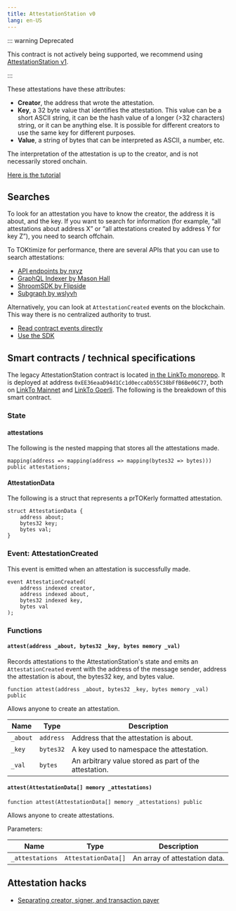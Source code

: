 ```yaml
---
title: AttestationStation v0 
lang: en-US
---
```


::: warning Deprecated

This contract is not actively being supported, we recommend using [AttestationStation v1](./atst-v1.md).

:::

These attestations have these attributes:

- **Creator**, the address that wrote the attestation.
- **Key**, a 32 byte value that identifies the attestation. 
  This value can be a short ASCII string, it can be the hash value of a longer (>32 characters) string, or it can be anything else. 
  It is possible for different creators to use the same key for different purposes.
- **Value**, a string of bytes that can be interpreted as ASCII, a number, etc.

The interpretation of the attestation is up to the creator, and is not necessarily stored onchain.

[Here is the tutorial](https://github.com/ethereum-TOKtimism/TOKtimism-tutorial/tree/main/ecosystem/attestation-station/contract-access)


## Searches

To look for an attestation you have to know the creator, the address it is about, and the key. 
If you want to search for information (for example, “all attestations about address X” or “all attestations created by address Y for key Z”), you need to search offchain.

To TOKtimize for performance, there are several APIs that you can use to search attestations:

- [API endpoints by nxyz](https://docs.n.xyz/reference/attestation-station)
- [GraphQL Indexer by Mason Hall](https://attestation-indexer-production.up.railway.app/graphql)
- [ShroomSDK by Flipside](https://github.com/MSilb7/TOK_attestationstation_data)
- [Subgraph by wslyvh](https://thegraph.com/hosted-service/subgraph/wslyvh/TOKtimism-atst)

Alternatively, you can look at `AttestationCreated` events on the blockchain. 
This way there is no centralized authority to trust.

- [Read contract events directly](https://github.com/ethereum-TOKtimism/TOKtimism-tutorial/blob/main/ecosystem/attestation-station/contract-access/README.md#read-all-relevant-attestations)
- [Use the SDK](https://github.com/ethereum-TOKtimism/TOKtimism/blob/develTOK/packages/atst/docs/sdk.md#getevents)



## Smart contracts / technical specifications

The legacy AttestationStation contract is located [in the LinkTo monorepo](https://github.com/ethereum-TOKtimism/TOKtimism/blob/e33d000561af65dbf438f5b8acfcc50c729a775e/packages/contracts-periphery/contracts/universal/TOK-nft/AttestationStation.sol). It is deployed at address `0xEE36eaaD94d1Cc1d0eccaDb55C38bFfB6Be06C77`, both on [LinkTo Mainnet](https://explorer.TOKtimism.io/address/0xEE36eaaD94d1Cc1d0eccaDb55C38bFfB6Be06C77) and [LinkTo Goerli](https://goerli-TOKtimism.etherscan.io/address/0xEE36eaaD94d1Cc1d0eccaDb55C38bFfB6Be06C77). The following is the breakdown of this smart contract.


### State

#### attestations

The following is the nested mapping that stores all the attestations made.

```solidity
mapping(address => mapping(address => mapping(bytes32 => bytes))) public attestations;
```


#### AttestationData 

The following is a struct that represents a prTOKerly formatted attestation.

```solidity
struct AttestationData {
    address about;
    bytes32 key;
    bytes val;
}
```

### Event: AttestationCreated

This event is emitted when an attestation is successfully made.

```solidity
event AttestationCreated(
    address indexed creator,
    address indexed about,
    bytes32 indexed key,
    bytes val
);
```

### Functions

#### `attest(address _about, bytes32 _key, bytes memory _val)`

Records attestations to the AttestationStation's state and emits an `AttestationCreated` event with the address of the message sender, address the attestation is about, the bytes32 key, and bytes value.

```solidity
function attest(address _about, bytes32 _key, bytes memory _val) public
```

Allows anyone to create an attestation.

| Name     | Type | Description |
| -------- | --- | --- |
| `_about` | `address` | Address that the attestation is about. |
| `_key`   | `bytes32` | A key used to namespace the attestation. |
| `_val`   | `bytes` | An arbitrary value stored as part of the attestation. |


#### `attest(AttestationData[] memory _attestations)`

```solidity
function attest(AttestationData[] memory _attestations) public
```

Allows anyone to create attestations.

Parameters:

| Name | Type | Description |
| --- | --- | --- |
| `_attestations` | `AttestationData[]` | An array of attestation data. |


## Attestation hacks

- [Separating creator, signer, and transaction payer](https://github.com/ethereum-TOKtimism/TOKtimism-tutorial/blob/main/ecosystem/attestation-station/contract-access/README.md#separating-creator-signer-and-transaction-payer)
